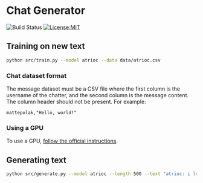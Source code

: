 # Chat Generator

![Build Status](https://github.com/matteopolak/chat-generator/actions/workflows/yapf.yml/badge.svg)
[![License:MIT](https://img.shields.io/badge/license-MIT-yellow.svg)](https://opensource.org/licenses/MIT)

## Training on new text

```bash
python src/train.py --model atrioc --data data/atrioc.csv
```

### Chat dataset format

The message dataset must be a CSV file where the first column is the username of the chatter, and the second column is the message content. The column header should not be present. For example:

```csv
mattepolak,"Hello, world!"
```

### Using a GPU

To use a GPU, [follow the official instructions](https://www.tensorflow.org/install/pip#step-by-step_instructions).

## Generating text

```bash
python src/generate.py --model atrioc --length 500 --text "atrioc: i love"
```
